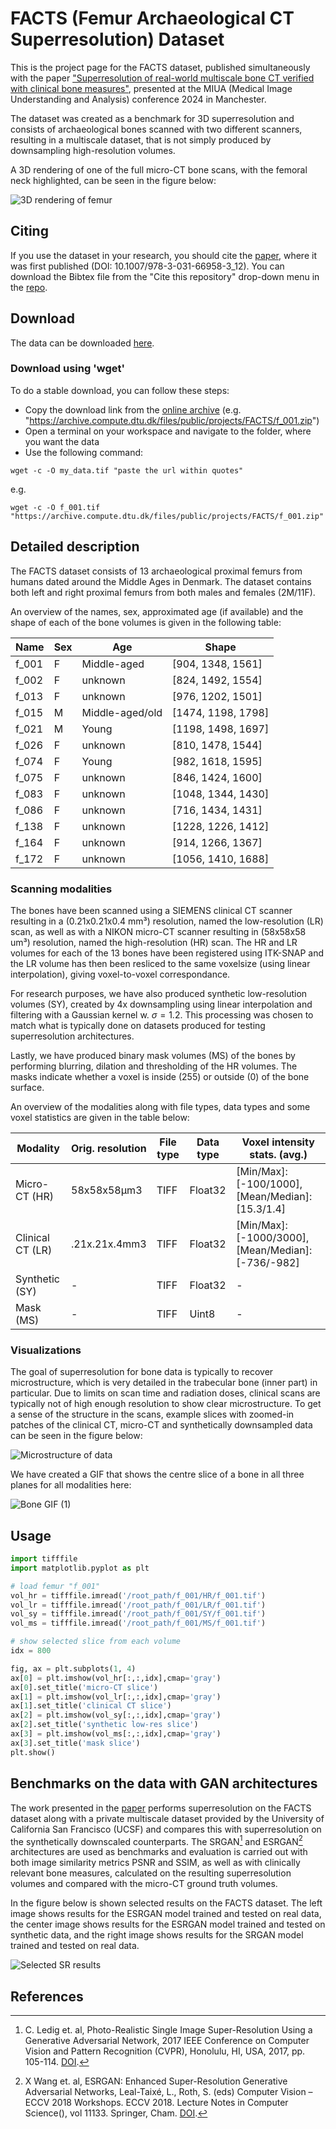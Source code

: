 # FACTS (Femur Archaeological CT Superresolution) Dataset

This is the project page for the FACTS dataset, published simultaneously with the paper ["Superresolution of real-world multiscale bone CT verified with clinical bone measures"](https://doi.org/10.1007/978-3-031-66958-3_12), presented at the MIUA (Medical Image Understanding and Analysis) conference 2024 in Manchester.

The dataset was created as a benchmark for 3D superresolution and consists of archaeological bones scanned with two different scanners, resulting in a multiscale dataset, that is not simply produced by downsampling high-resolution volumes.

A 3D rendering of one of the full micro-CT bone scans, with the femoral neck highlighted, can be seen in the figure below:

![3D rendering of femur](https://github.com/phialosophy10/BoneSuperResolution/assets/93533251/945d4ad4-9023-4e59-9b42-a36c5e1b2978)

## Citing
If you use the dataset in your research, you should cite the [paper](https://doi.org/10.1007/978-3-031-66958-3_12), where it was first published (DOI: 10.1007/978-3-031-66958-3_12). You can download the Bibtex file from the "Cite this repository" drop-down menu in the [repo](https://github.com/phialosophy10/BoneSuperResolution).

## Download

The data can be downloaded [here](https://archive.compute.dtu.dk/files/public/projects/FACTS).

### Download using 'wget'
To do a stable download, you can follow these steps: 
* Copy the download link from the [online archive](https://archive.compute.dtu.dk/files/public/projects/FACTS) (e.g. "https://archive.compute.dtu.dk/files/public/projects/FACTS/f_001.zip")
* Open a terminal on your workspace and navigate to the folder, where you want the data
* Use the following command:

````
wget -c -O my_data.tif "paste the url within quotes"
````
e.g.

````
wget -c -O f_001.tif "https://archive.compute.dtu.dk/files/public/projects/FACTS/f_001.zip"
````

## Detailed description
The FACTS dataset consists of 13 archaeological proximal femurs from humans dated around the Middle Ages in Denmark. The dataset contains both left and right proximal femurs from both males and females (2M/11F). 

An overview of the names, sex, approximated age (if available) and the shape of each of the bone volumes is given in the following table:

| Name     | Sex    | Age                | Shape                 |
|----------|--------|--------------------|-----------------------|
| f_001    | F      | Middle-aged        | [904, 1348, 1561]     |
| f_002    | F      | unknown            | [824, 1492, 1554]     |
| f_013    | F      | unknown            | [976, 1202, 1501]     |
| f_015    | M      | Middle-aged/old    | [1474, 1198, 1798]    |
| f_021    | M      | Young              | [1198, 1498, 1697]    |
| f_026    | F      | unknown            | [810, 1478, 1544]     |
| f_074    | F      | Young              | [982, 1618, 1595]     |
| f_075    | F      | unknown            | [846, 1424, 1600]     |
| f_083    | F      | unknown            | [1048, 1344, 1430]    |
| f_086    | F      | unknown            | [716, 1434, 1431]     |
| f_138    | F      | unknown            | [1228, 1226, 1412]    |
| f_164    | F      | unknown            | [914, 1266, 1367]     |
| f_172    | F      | unknown            | [1056, 1410, 1688]    |

### Scanning modalities
The bones have been scanned using a SIEMENS clinical CT scanner resulting in a (0.21x0.21x0.4 mm³) resolution, named the low-resolution (LR) scan, as well as with a NIKON micro-CT scanner resulting in (58x58x58 um³) resolution, named the high-resolution (HR) scan. The HR and LR volumes for each of the 13 bones have been registered using ITK-SNAP and the LR volume has then been resliced to the same voxelsize (using linear interpolation), giving voxel-to-voxel correspondance.

For research purposes, we have also produced synthetic low-resolution volumes (SY), created by 4x downsampling using linear interpolation and filtering with a Gaussian kernel w. $\sigma = 1.2$. This processing was chosen to match what is typically done on datasets produced for testing superresolution architectures.

Lastly, we have produced binary mask volumes (MS) of the bones by performing blurring, dilation and thresholding of the HR volumes. The masks indicate whether a voxel is inside (255) or outside (0) of the bone surface.

An overview of the modalities along with file types, data types and some voxel statistics are given in the table below:

|     Modality              |     Orig. resolution        |     File type        |     Data type        |     Voxel intensity stats.     (avg.)                |
|---------------------------|-----------------------------|----------------------|----------------------|------------------------------------------------------|
|     Micro-CT (HR)         |     58x58x58µm3             |     TIFF             |     Float32          | [Min/Max]: [-100/1000],  [Mean/Median]: [15.3/1.4]   |
|     Clinical CT   (LR)    |     .21x.21x.4mm3           |     TIFF             |     Float32          | [Min/Max]: [-1000/3000], [Mean/Median]: [-736/-982]  |
|     Synthetic   (SY)      | -                           |     TIFF             |     Float32          | -                                                    |
|     Mask (MS)             | -                           |     TIFF             |     Uint8            | -                                                    |

### Visualizations
The goal of superresolution for bone data is typically to recover microstructure, which is very detailed in the trabecular bone (inner part) in particular. Due to limits on scan time and radiation doses, clinical scans are typically not of high enough resolution to show clear microstructure. To get a sense of the structure in the scans, example slices with zoomed-in patches of the clinical CT, micro-CT and synthetically downsampled data can be seen in the figure below:

![Microstructure of data](https://github.com/user-attachments/assets/4a5e778e-2bc9-4299-880a-32f57b2e8280)

We have created a GIF that shows the centre slice of a bone in all three planes for all modalities here:

![Bone GIF (1)](https://github.com/user-attachments/assets/d8f591f7-f5bc-4677-8526-9799362ccce4)

## Usage

```python
import tifffile
import matplotlib.pyplot as plt

# load femur "f_001"
vol_hr = tifffile.imread('/root_path/f_001/HR/f_001.tif')
vol_lr = tifffile.imread('/root_path/f_001/LR/f_001.tif')
vol_sy = tifffile.imread('/root_path/f_001/SY/f_001.tif')
vol_ms = tifffile.imread('/root_path/f_001/MS/f_001.tif')

# show selected slice from each volume
idx = 800

fig, ax = plt.subplots(1, 4)
ax[0] = plt.imshow(vol_hr[:,:,idx],cmap='gray')
ax[0].set_title('micro-CT slice')
ax[1] = plt.imshow(vol_lr[:,:,idx],cmap='gray')
ax[1].set_title('clinical CT slice')
ax[2] = plt.imshow(vol_sy[:,:,idx],cmap='gray')
ax[2].set_title('synthetic low-res slice')
ax[3] = plt.imshow(vol_ms[:,:,idx],cmap='gray')
ax[3].set_title('mask slice')
plt.show()


```

## Benchmarks on the data with GAN architectures

The work presented in the [paper](https://doi.org/10.1007/978-3-031-66958-3_12) performs superresolution on the FACTS dataset along with a private multiscale dataset provided by the University of California San Francisco (UCSF) and compares this with superresolution on the synthetically downscaled counterparts. The SRGAN[^1] and ESRGAN[^2] architectures are used as benchmarks and evaluation is carried out with both image similarity metrics PSNR and SSIM, as well as with clinically relevant bone measures, calculated on the resulting superresolution volumes and compared with the micro-CT ground truth volumes.

In the figure below is shown selected results on the FACTS dataset. The left image shows results for the ESRGAN model trained and tested on real data, the center image shows results for the ESRGAN model trained and tested on synthetic data, and the right image shows results for the SRGAN model trained and tested on real data.

![Selected SR results](https://github.com/phialosophy10/BoneSuperResolution/assets/93533251/73cf9ea8-0ace-49cd-8df8-d157a88b458f)


## References
[^1]: C. Ledig et. al, Photo-Realistic Single Image Super-Resolution Using a Generative Adversarial Network, 2017 IEEE Conference on Computer Vision and Pattern Recognition (CVPR), Honolulu, HI, USA, 2017, pp. 105-114. [DOI](doi.org/10.1109/CVPR.2017.19).

[^2]: X Wang et. al, ESRGAN: Enhanced Super-Resolution Generative Adversarial Networks, Leal-Taixé, L., Roth, S. (eds) Computer Vision – ECCV 2018 Workshops. ECCV 2018. Lecture Notes in Computer Science(), vol 11133. Springer, Cham. [DOI](doi.org/10.1007/978-3-030-11021-5_5).


